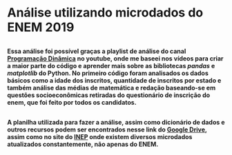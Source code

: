 # Análise utilizando microdados do ENEM 2019
## <h4>Essa análise foi possível graças a playlist de análise do canal [Programação Dinâmica](https://www.youtube.com/playlist?list=PL5TJqBvpXQv5N3iV68bGBkea0HjMk98lR) no youtube, onde me baseei nos vídeos para criar a maior parte do código e aprender mais sobre as bibliotecas *pandas* e *matplotlib* do Python. No primeiro código foram analisados os dados básicos como a idade dos inscritos, quantidade de inscritos por estado e também análise das médias de matemática e redação baseando-se em questões socioeconômicas retiradas do questionário de inscrição do enem, que foi feito por todos os candidatos.</h4>

## <h4>A planilha utilizada para fazer a análise, assim como dicionário de dados e outros recursos podem ser encontrados nesse link do [Google Drive](https://drive.google.com/drive/folders/1uIUT7ImRnJXZFdxfEpCSqOacwN_oSbX_?usp=sharing), assim como no site do [INEP](https://www.gov.br/inep/pt-br/acesso-a-informacao/dados-abertos/microdados) onde existem diversos microdados atualizados constantemente, não apenas do ENEM.
